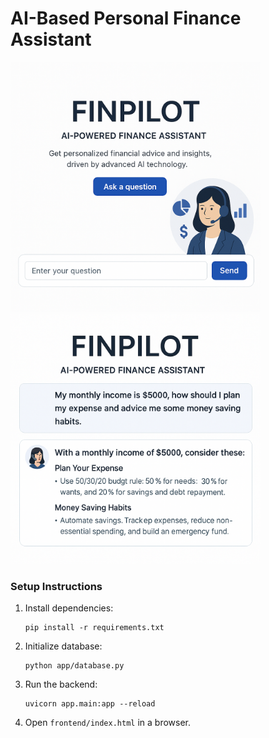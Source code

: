 # AI-Based Personal Finance Assistant

<img align="centre" alt="Coding" width="400" src="https://github.com/rishi-2399/ai-finance-assistant/blob/92471f49f3ec082e2cafe0e7ebaf16e52b496ab3/images/front_interface_FA.png">


<img align="centre" alt="Coding" width="400" src="https://github.com/rishi-2399/ai-finance-assistant/blob/37d089ed73e28e77f59e15aed2bbb0c42108ede9/images/sample_FA.png">


### Setup Instructions
1. Install dependencies:
   ```
   pip install -r requirements.txt
   ```
2. Initialize database:
   ```
   python app/database.py
   ```
3. Run the backend:
   ```
   uvicorn app.main:app --reload
   ```
4. Open `frontend/index.html` in a browser.
